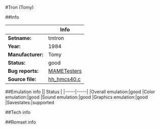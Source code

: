 #Tron (Tomy)

##Info

||Info|
|-----|-----|
|**Setname:**|tmtron
|**Year:**|1984
|**Manufacturer:**|Tomy
|**Status:**|good
|**Bug reports:**|[MAMETesters](http://mametesters.org/view_all_set.php?type=1&temporary=y&search=hh_hmcs40.c)
|**Source file:**|[hh_hmcs40.c](https://github.com/mamedev/mame/blob/master/src/mess/drivers/hh_hmcs40.c)

##Emulation info
|| Status |
|-----|-----|
|Overall emulation:|good
|Color emulation:|good
|Sound emulation:|good
|Graphics emulation:|good
|Savestates:|supported

##Tech info

##Romset info

<!--- START OF EDITED COMMENT DO NOT TOUCH TEXT ABOVE-->
